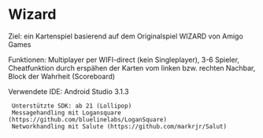 # Wizard

Ziel: ein Kartenspiel basierend auf dem Originalspiel WIZARD von Amigo Games

Funktionen: Multiplayer per WIFI-direct (kein Singleplayer),
            3-6 Spieler,
            Cheatfunktion durch erspähen der Karten vom linken bzw. rechten Nachbar,
            Block der Wahrheit (Scoreboard)
                       
           
Verwendete IDE: Android Studio 3.1.3
                
     Unterstützte SDK: ab 21 (Lollipop)
     Messagehandling mit Logansquare (https://github.com/bluelinelabs/LoganSquare)
     Networkhandling mit Salute (https://github.com/markrjr/Salut) 
     

            
